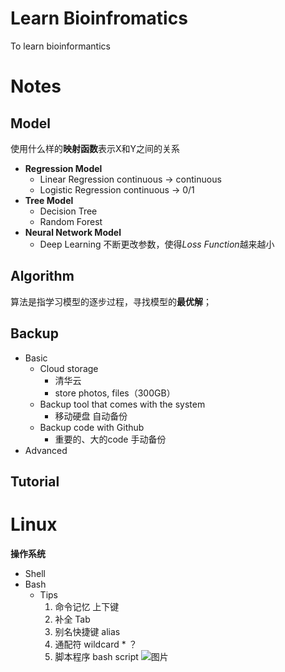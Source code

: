 # Learn Bioinfromatics
To learn bioinformantics 
# Notes
## Model
使用什么样的**映射函数**表示X和Y之间的关系
  - **Regression Model** 
    - Linear Regression
     continuous → continuous
    - Logistic Regression
     continuous → 0/1
  - **Tree Model**
    - Decision Tree
    - Random Forest
  - **Neural Network Model**
    - Deep Learning
     不断更改参数，使得*Loss Function*越来越小
## Algorithm
算法是指学习模型的逐步过程，寻找模型的**最优解**；

## Backup
  - Basic
    - Cloud storage
      - 清华云
      - store photos, files（300GB）
    - Backup tool that comes with the system
      - 移动硬盘 自动备份
    - Backup code with Github
      - 重要的、大的code 手动备份
  - Advanced

## Tutorial

# Linux
**操作系统**
- Shell
- Bash
  - Tips
    1. 命令记忆 上下键
    2. 补全 Tab
    3. 别名快捷键 alias
    4. 通配符 wildcard * ？
    5. 脚本程序 bash script
![图片](https://github.com/LynnJiangYH/learnit/assets/146846259/b50feff7-ffd4-4fda-a63e-ef2c4b7267a4)
